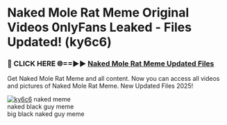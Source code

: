 # Naked Mole Rat Meme Original Videos 0nlyFans Leaked - Files Updated! (ky6c6)

<h3>🔴 CLICK HERE 🌐==►► <a href="https://tinyurl.com/up5wt9bj" rel="nofollow">Naked Mole Rat Meme Updated Files</a></h3>

Get Naked Mole Rat Meme and all content. Now you can access all videos and pictures of Naked Mole Rat Meme. New Updated Files 2025!

[![ky6c6](https://i.imgur.com/ABiUzMV.gif)](https://tinyurl.com/up5wt9bj)
naked meme<br>
naked black guy meme<br>
big black naked guy meme